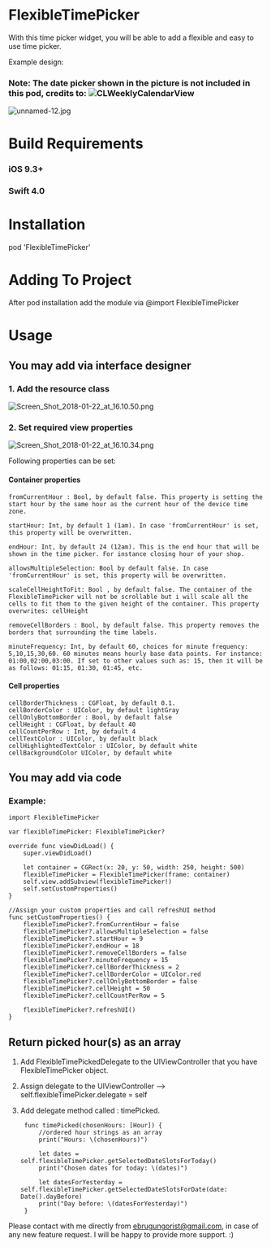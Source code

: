 # FlexibleTimePicker
With this time picker widget, you will be able to add a flexible and easy to use time picker.

Example design:

### Note: The date picker shown in the picture is not included in this pod, credits to: ![CLWeeklyCalendarView](https://github.com/clisuper/CLWeeklyCalendarView)

![unnamed-12.jpg](https://s13.postimg.org/45ar6i9fb/unnamed-12.jpg)


# Build Requirements

### iOS 9.3+
### Swift 4.0

# Installation

pod 'FlexibleTimePicker'

# Adding To Project

After pod installation add the module via @import FlexibleTimePicker

# Usage

##  You may add via interface designer

### 1. Add the resource class

![Screen_Shot_2018-01-22_at_16.10.50.png](https://s13.postimg.org/mywk3fn1z/Screen_Shot_2018-01-22_at_16.10.50.png)

### 2. Set required view properties

![Screen_Shot_2018-01-22_at_16.10.34.png](https://s13.postimg.org/4jc360ls7/Screen_Shot_2018-01-22_at_16.10.34.png)

Following properties can be set:

#### Container properties


    fromCurrentHour : Bool, by default false. This property is setting the start hour by the same hour as the current hour of the device time zone.
    
    startHour: Int, by default 1 (1am). In case 'fromCurrentHour' is set, this property will be overwritten.
    
    endHour: Int, by default 24 (12am). This is the end hour that will be shown in the time picker. For instance closing hour of your shop.
    
    allowsMultipleSelection: Bool by default false. In case 'fromCurrentHour' is set, this property will be overwritten.
    
    scaleCellHeightToFit: Bool , by default false. The container of the FlexibleTimePicker will not be scrollable but i will scale all the cells to fit them to the given height of the container. This property overwrites: cellHeight
    
    removeCellBorders : Bool, by default false. This property removes the borders that surrounding the time labels.
    
    minuteFrequency: Int, by default 60, choices for minute frequency: 5,10,15,30,60. 60 minutes means hourly base data points. For instance: 01:00,02:00,03:00. If set to other values such as: 15, then it will be as follows: 01:15, 01:30, 01:45, etc.

#### Cell properties

    cellBorderThickness : CGFloat, by default 0.1.
    cellBorderColor : UIColor, by default lightGray
    cellOnlyBottomBorder : Bool, by default false
    cellHeight : CGFloat, by default 40
    cellCountPerRow : Int, by default 4
    cellTextColor : UIColor, by default black
    cellHighlightedTextColor : UIColor, by default white
    cellBackgroundColor UIColor, by default white

## You may add via code

### Example:

    import FlexibleTimePicker
    
    var flexibleTimePicker: FlexibleTimePicker?

    override func viewDidLoad() {
        super.viewDidLoad()
        
        let container = CGRect(x: 20, y: 50, width: 250, height: 500)
        flexibleTimePicker = FlexibleTimePicker(frame: container)
        self.view.addSubview(flexibleTimePicker!)
        self.setCustomProperties()
    }

    //Assign your custom properties and call refreshUI method
    func setCustomProperties() {
        flexibleTimePicker?.fromCurrentHour = false
        flexibleTimePicker?.allowsMultipleSelection = false
        flexibleTimePicker?.startHour = 9
        flexibleTimePicker?.endHour = 18
        flexibleTimePicker?.removeCellBorders = false
        flexibleTimePicker?.minuteFrequency = 15
        flexibleTimePicker?.cellBorderThickness = 2
        flexibleTimePicker?.cellBorderColor = UIColor.red
        flexibleTimePicker?.cellOnlyBottomBorder = false
        flexibleTimePicker?.cellHeight = 50
        flexibleTimePicker?.cellCountPerRow = 5
        
        flexibleTimePicker?.refreshUI()
    }

## Return picked hour(s) as an array

1. Add FlexibleTimePickedDelegate to the UIViewController that you have FlexibleTimePicker object.
2. Assign delegate to the UIViewController --> self.flexibleTimePicker.delegate = self
3. Add delegate method called : timePicked.


        func timePicked(chosenHours: [Hour]) {
            //ordered hour strings as an array
            print("Hours: \(chosenHours)")
            
            let dates = self.flexibleTimePicker.getSelectedDateSlotsForToday()
            print("Chosen dates for today: \(dates)")
            
            let datesForYesterday = self.flexibleTimePicker.getSelectedDateSlotsForDate(date: Date().dayBefore)
            print("Day before: \(datesForYesterday)")
        }


Please contact with me directly  from ebrugungorist@gmail.com, in case of any new feature request. I will be happy to provide more support. :)


